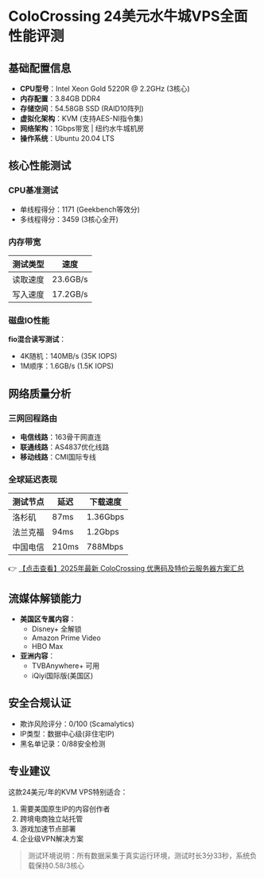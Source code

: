# ColoCrossing 24美元水牛城VPS全面性能评测

## 基础配置信息
- **CPU型号**：Intel Xeon Gold 5220R @ 2.2GHz (3核心)
- **内存配置**：3.84GB DDR4
- **存储空间**：54.58GB SSD (RAID10阵列)
- **虚拟化架构**：KVM (支持AES-NI指令集)
- **网络架构**：1Gbps带宽 | 纽约水牛城机房
- **操作系统**：Ubuntu 20.04 LTS

## 核心性能测试
### CPU基准测试
- 单线程得分：1171 (Geekbench等效分)
- 多线程得分：3459 (3核心全开)

### 内存带宽
| 测试类型 | 速度 |
|---------|------|
| 读取速度 | 23.6GB/s |
| 写入速度 | 17.2GB/s |

### 磁盘IO性能
**fio混合读写测试**：
- 4K随机：140MB/s (35K IOPS)
- 1M顺序：1.6GB/s (1.5K IOPS)

## 网络质量分析
### 三网回程路由
- **电信线路**：163骨干网直连
- **联通线路**：AS4837优化线路
- **移动线路**：CMI国际专线

### 全球延迟表现
| 测试节点 | 延迟 | 下载速度 |
|---------|------|----------|
| 洛杉矶 | 87ms | 1.36Gbps |
| 法兰克福 | 94ms | 1.2Gbps | 
| 中国电信 | 210ms | 788Mbps |

👉 [【点击查看】2025年最新 ColoCrossing 优惠码及特价云服务器方案汇总](https://bit.ly/ColoCrossing)

## 流媒体解锁能力
- **美国区专属内容**：
  - Disney+ 全解锁
  - Amazon Prime Video
  - HBO Max
- **亚洲内容**：
  - TVBAnywhere+ 可用
  - iQiyi国际版(美国区)

## 安全合规认证
- 欺诈风险评分：0/100 (Scamalytics)
- IP类型：数据中心级(非住宅IP)
- 黑名单记录：0/88安全检测

## 专业建议
这款24美元/年的KVM VPS特别适合：
1. 需要美国原生IP的内容创作者
2. 跨境电商独立站托管
3. 游戏加速节点部署
4. 企业级VPN解决方案

> 测试环境说明：所有数据采集于真实运行环境，测试时长3分33秒，系统负载保持0.58/3核心